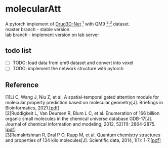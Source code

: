 # molecularAtt

A pytorch implement of [Drug3D-Net](https://github.com/anny0316/Drug3D-Net) [<sup>1</sup>](#refer-anchor) with QM9 [<sup>2,3</sup>](#refer-anchor) dataset.  
master branch - stable version  
lab branch - implement version on lab server

## todo list
- [ ] TODO: load data from qm9 dataset and convert into voxel
- [ ] TODO: implement the network structure with pytorch

## Reference

<div id="refer-anchor"></div>

[1]Li C, Wang J, Niu Z, et al. A spatial-temporal gated attention module for molecular property prediction based on molecular geometry[J]. Briefings in Bioinformatics, 2021.[[pdf]](https://www.researchgate.net/profile/Jianmin-Wang-3/publication/350706579_A_spatial-temporal_gated_attention_module_for_molecular_property_prediction_based_on_molecular_geometry/links/60726d2b299bf1c911c1fef7/A-spatial-temporal-gated-attention-module-for-molecular-property-prediction-based-on-molecular-geometry.pdf)  
[2]Ruddigkeit L, Van Deursen R, Blum L C, et al. Enumeration of 166 billion organic small molecules in the chemical universe database GDB-17[J]. Journal of chemical information and modeling, 2012, 52(11): 2864-2875.[[pdf]](https://pubs.acs.org/doi/pdf/10.1021/ci300415d)  
[3]Ramakrishnan R, Dral P O, Rupp M, et al. Quantum chemistry structures and properties of 134 kilo molecules[J]. Scientific data, 2014, 1(1): 1-7.[[pdf]](https://www.nature.com/articles/sdata201422)  
